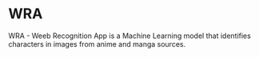 # WRA
WRA - Weeb Recognition App is a Machine Learning model that identifies characters in images from anime and manga sources.
